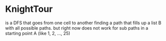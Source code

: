 # KnightTour
is a DFS that goes from one cell to another finding a path that fills up a list B with all possible paths. but right now does not work for sub paths in a starting point A (like 1, 2, ..., 25)